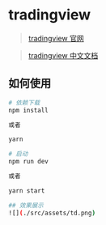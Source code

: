 # tradingview

> [tradingview 官网](https://www.tradingview.com/)


> [tradingview 中文文档](https://b.aitrade.ga/books/tradingview/)

## 如何使用

``` bash
# 依赖下载
npm install 

或者

yarn

# 启动
npm run dev

或者

yarn start

## 效果展示
![](./src/assets/td.png)

